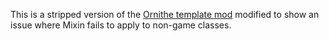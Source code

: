 This is a stripped version of the [Ornithe template mod](https://github.com/OrnitheMC/ornithe-template-mod) modified to show an issue where Mixin fails to apply to non-game classes.